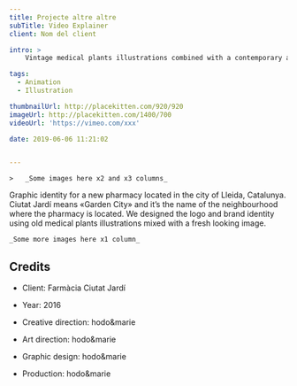 ```yaml
---
title: Projecte altre altre
subTitle: Video Explainer
client: Nom del client

intro: > 
	Vintage medical plants illustrations combined with a contemporary aesthetics for the identity of a new pharmacy with a special focus on natural products.

tags:
  - Animation
  - Illustration

thumbnailUrl: http://placekitten.com/920/920
imageUrl: http://placekitten.com/1400/700
videoUrl: 'https://vimeo.com/xxx'

date: 2019-06-06 11:21:02


---
```


	>	_Some images here x2 and x3 columns_

Graphic identity for a new pharmacy located in the city of Lleida, Catalunya.
Ciutat Jardí means «Garden City» and it’s the name of the neighbourhood where the pharmacy is located.
We designed the logo and brand identity using old medical plants illustrations mixed with a fresh looking image.

	_Some more images here x1 column_ 

## Credits

* Client: Farmàcia Ciutat Jardí
* Year: 2016


* Creative direction: hodo&marie
* Art direction: hodo&marie
* Graphic design: hodo&marie
* Production: hodo&marie